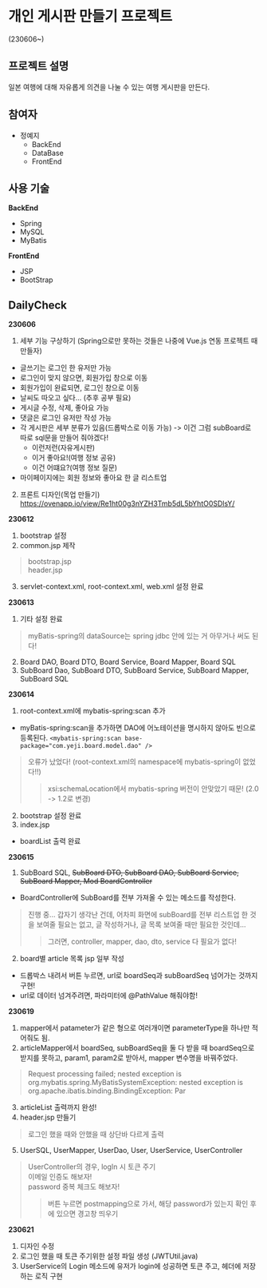 # 개인 게시판 만들기 프로젝트
(230606~) <br>
## 프로젝트 설명
일본 여행에 대해 자유롭게 의견을 나눌 수 있는 여행 게시판을 만든다.
## 참여자
- 정예지
  - BackEnd
  - DataBase
  - FrontEnd
## 사용 기술
**BackEnd** <br>
- Spring
- MySQL
- MyBatis <br>

**FrontEnd** <br>
- JSP
- BootStrap

## DailyCheck
**230606** <br>
1. 세부 기능 구상하기 (Spring으로만 못하는 것들은 나중에 Vue.js 연동 프로젝트 때 만들자)
  - 글쓰기는 로그인 한 유저만 가능
  - 로그인이 맞지 않으면, 회원가입 창으로 이동
  - 회원가입이 완료되면, 로그인 창으로 이동
  - 날씨도 따오고 싶다... (추후 공부 필요)
  - 게시글 수정, 삭제, 좋아요 가능
  - 댓글은 로그인 유저만 작성 가능
  - 각 게시판은 세부 분류가 있음(드롭박스로 이동 가능) -> 이건 그럼 subBoard로 따로 sql문을 만들어 줘야겠다!
    - 이런저런(자유게시판)
    - 이거 좋아요!(여행 정보 공유)
    - 이건 어떄요?(여행 정보 질문)
  - 마이페이지에는 회원 정보와 좋아요 한 글 리스트업

2. 프론트 디자인(목업 만들기)
https://ovenapp.io/view/Re1ht00g3nYZH3Tmb5dL5bYhtO0SDlsY/

**230612**<br>
1. bootstrap 설정
2. common.jsp 제작
> bootstrap.jsp <br>
> header.jsp
3. servlet-context.xml, root-context.xml, web.xml 설정 완료

**230613** <br>
1. 기타 설정 완료
  > myBatis-spring의 dataSource는 spring jdbc 안에 있는 거 아무거나 써도 된다!
2. Board DAO, Board DTO, Board Service, Board Mapper, Board SQL
3. SubBoard Dao, SubBoard DTO, SubBoard Service, SubBoard Mapper, SubBoard SQL

**230614** <br>
1. root-context.xml에 mybatis-spring:scan 추가
  - myBatis-spring:scan을 추가하면 DAO에 어노테이션을 명시하지 않아도 빈으로 등록된다.
  ``` <mybatis-spring:scan base-package="com.yeji.board.model.dao" /> ```
  > 오류가 났었다! (root-context.xml의 namespace에 mybatis-spring이 없었다!!)
  >> xsi:schemaLocation에서 mybatis-spring 버전이 안맞았기 때문! (2.0 -> 1.2로 변경) <br>
2. bootstrap 설정 완료
3. index.jsp
- boardList 출력 완료

**230615** <br>
1. SubBoard SQL, ~~SubBoard DTO, SubBoard DAO, SubBoard Service, SubBoard Mapper, Mod BoardController~~
- BoardController에 SubBoard를 전부 가져올 수 있는 메소드를 작성한다.
> 진행 중... 갑자기 생각난 건데, 어차피 화면에 subBoard를 전부 리스트업 한 것을 보여줄 필요는 없고, 글 작성하거나, 글 목록 보여줄 때만 필요한 것인데... <br>
>> 그러면, controller, mapper, dao, dto, service 다 필요가 없다! <br>
2. board별 article 목록 jsp 일부 작성
- 드롭박스 내려서 버튼 누르면, url로 boardSeq과 subBoardSeq 넘어가는 것까지 구현!
- url로 데이터 넘겨주려면, 파라미터에 @PathValue 해줘야함!

**230619** <br>
1. mapper에서 patameter가 같은 형으로 여러개이면 parameterType을 하나만 적어줘도 됨.
2. articleMapper에서 boardSeq, subBoardSeq을 둘 다 받을 때 boardSeq으로 받지를 못하고, param1, param2로 받아서, mapper 변수명을 바꿔주었다.
> Request processing failed; nested exception is org.mybatis.spring.MyBatisSystemException: nested exception is org.apache.ibatis.binding.BindingException: Par <br>
3. articleList 출력까지 완성!
4. header.jsp 만들기
> 로그인 했을 때와 안했을 때 상단바 다르게 출력
5. UserSQL, UserMapper, UserDao, User, UserService, UserController
> UserController의 경우, logIn 시 토큰 주기 <br>
> 이메일 인증도 해보자! <br>
> password 중복 체크도 해보자!
  >> 버튼 누르면 postmapping으로 가서, 해당 password가 있는지 확인 후에 있으면 경고창 띄우기

**230621**
1. 디자인 수정
2. 로그인 했을 때 토큰 주기위한 설정 파일 생성 (JWTUtil.java)
3. UserService의 Login 메소드에 유저가 login에 성공하면 토큰 주고, 헤더에 저장하는 로직 구현
